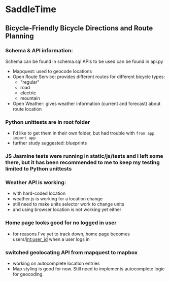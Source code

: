 # SaddleTime
## Bicycle-Friendly Bicycle Directions and Route Planning

### Schema & API information:
Schema can be found in schema.sql
APIs to be used can be found in api.py
 - Mapquest: used to geocode locations
 - Open Route Service: provides different routes for different bicycle types:
    - "regular"
    - road
    - electric
    - mountain
 - Open Weather: gives weather information (current and forecast) about route location

### Python unittests are in root folder
 - I'd like to get them in their own folder, but had trouble with `from app import app`
 - further study suggested: blueprints

### JS Jasmine tests were running in static/js/tests and I left some there, but it has been recommended to me to keep my testing limited to Python unittests

### Weather API is working:
 - with hard-coded location
 - weather.js is working for a location change
 - still need to make units selector work to change units
 - and using browser location is not working yet either

### Home page looks good for no logged in user
 - for reasons I've yet to track down, home page becomes users/<int:user_id> when a user logs in

### switched geolocating API from mapquest to mapbox
 - working on autocomplete location entries
 - Map styling is good for now. Still need to implements autocomplete logic for geocoding.
